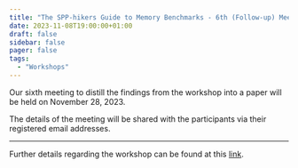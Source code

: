 ```yaml
---
title: "The SPP-hikers Guide to Memory Benchmarks - 6th (Follow-up) Meeting"
date: 2023-11-08T19:00:00+01:00
draft: false
sidebar: false
pager: false
tags:
  - "Workshops"
---
```


Our sixth meeting to distill the findings from the workshop into a paper will be held on November 28, 2023.

The details of the meeting will be shared with the participants via their registered email addresses.

---

Further details regarding the workshop can be found at this [link](/posts/mini-workshop_2023).
